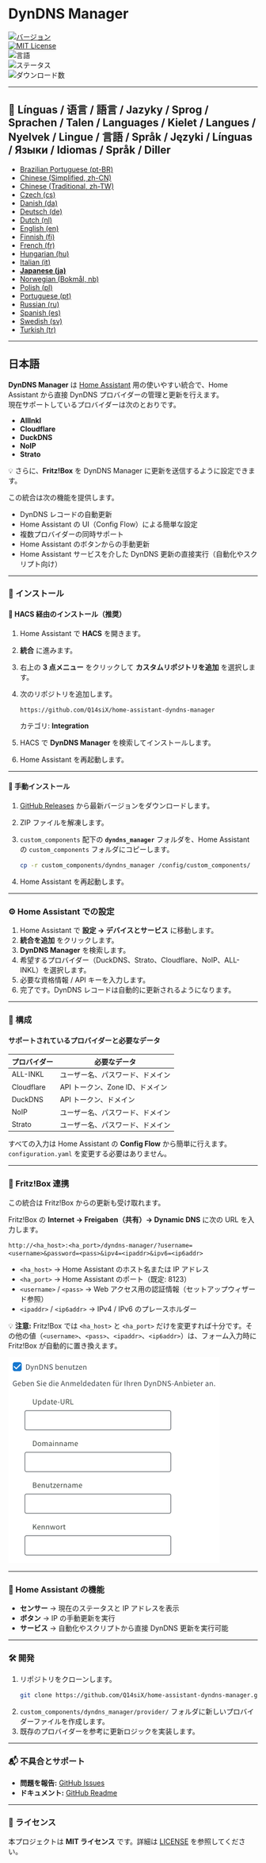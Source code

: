 # DynDNS Manager

[![バージョン](https://img.shields.io/github/v/release/Q14siX/home-assistant-dyndns-manager)](https://github.com/Q14siX/home-assistant-dyndns-manager/releases)  
[![MIT License](https://img.shields.io/badge/License-MIT-green.svg)](LICENSE)  
![言語](https://img.shields.io/badge/languages-20-blue.svg)  
![ステータス](https://img.shields.io/badge/status-stable-brightgreen.svg)  
![ダウンロード数](https://img.shields.io/github/downloads/Q14siX/home-assistant-dyndns-manager/total)

---

## 📌 Línguas / 语言 / 語言 / Jazyky / Sprog / Sprachen / Talen / Languages / Kielet / Langues / Nyelvek / Lingue / 言語 / Språk / Języki / Línguas / Языки / Idiomas / Språk / Diller
- [Brazilian Portuguese (pt-BR)](https://github.com/Q14siX/home-assistant-dyndns-manager/blob/main/README/README_PT-BR.md#portugues-brasileiro)
- [Chinese (Simplified, zh-CN)](https://github.com/Q14siX/home-assistant-dyndns-manager/blob/main/README/README_ZH-CN.md#简体中文)
- [Chinese (Traditional, zh-TW)](https://github.com/Q14siX/home-assistant-dyndns-manager/blob/main/README/README_ZH-TW.md#繁體中文)
- [Czech (cs)](https://github.com/Q14siX/home-assistant-dyndns-manager/blob/main/README/README_CS.md#czech)
- [Danish (da)](https://github.com/Q14siX/home-assistant-dyndns-manager/blob/main/README/README_DA.md#dansk)
- [Deutsch (de)](https://github.com/Q14siX/home-assistant-dyndns-manager/blob/main/README/README_DE.md#deutsch)
- [Dutch (nl)](https://github.com/Q14siX/home-assistant-dyndns-manager/blob/main/README/README_NL.md#dutch)
- [English (en)](https://github.com/Q14siX/home-assistant-dyndns-manager/blob/main/README/README_EN.md#english)
- [Finnish (fi)](https://github.com/Q14siX/home-assistant-dyndns-manager/blob/main/README/README_FI.md#suomi)
- [French (fr)](https://github.com/Q14siX/home-assistant-dyndns-manager/blob/main/README/README_FR.md#français)
- [Hungarian (hu)](https://github.com/Q14siX/home-assistant-dyndns-manager/blob/main/README/README_HU.md#magyar)
- [Italian (it)](https://github.com/Q14siX/home-assistant-dyndns-manager/blob/main/README/README_IT.md#italiano)
- [**Japanese (ja)**](https://github.com/Q14siX/home-assistant-dyndns-manager/blob/main/README/README_JA.md#日本語)
- [Norwegian (Bokmål, nb)](https://github.com/Q14siX/home-assistant-dyndns-manager/blob/main/README/README_NB.md#norsk)
- [Polish (pl)](https://github.com/Q14siX/home-assistant-dyndns-manager/blob/main/README/README_PL.md#polski)
- [Portuguese (pt)](https://github.com/Q14siX/home-assistant-dyndns-manager/blob/main/README/README_PT.md#português)
- [Russian (ru)](https://github.com/Q14siX/home-assistant-dyndns-manager/blob/main/README/README_RU.md#pусский)
- [Spanish (es)](https://github.com/Q14siX/home-assistant-dyndns-manager/blob/main/README/README_ES.md#español)
- [Swedish (sv)](https://github.com/Q14siX/home-assistant-dyndns-manager/blob/main/README/README_SV.md#svenska)
- [Turkish (tr)](https://github.com/Q14siX/home-assistant-dyndns-manager/blob/main/README/README_TR.md#türkçe)

---

## 日本語

**DynDNS Manager** は [Home Assistant](https://www.home-assistant.io/) 用の使いやすい統合で、Home Assistant から直接 DynDNS プロバイダーの管理と更新を行えます。  
現在サポートしているプロバイダーは次のとおりです。

- **AllInkl**
- **Cloudflare**
- **DuckDNS**
- **NoIP**
- **Strato**

💡 さらに、**Fritz!Box** を DynDNS Manager に更新を送信するように設定できます。

この統合は次の機能を提供します。
- DynDNS レコードの自動更新
- Home Assistant の UI（Config Flow）による簡単な設定
- 複数プロバイダーの同時サポート
- Home Assistant のボタンからの手動更新
- Home Assistant サービスを介した DynDNS 更新の直接実行（自動化やスクリプト向け）

---

### 🚀 インストール

#### 🔹 HACS 経由のインストール（推奨）

1. Home Assistant で **HACS** を開きます。
2. **統合** に進みます。
3. 右上の **3 点メニュー** をクリックして **カスタムリポジトリを追加** を選択します。
4. 次のリポジトリを追加します。

   ```
   https://github.com/Q14siX/home-assistant-dyndns-manager
   ```

   カテゴリ: **Integration**

5. HACS で **DynDNS Manager** を検索してインストールします。
6. Home Assistant を再起動します。

---

#### 🔹 手動インストール

1. [GitHub Releases](https://github.com/Q14siX/home-assistant-dyndns-manager/releases) から最新バージョンをダウンロードします。
2. ZIP ファイルを解凍します。
3. `custom_components` 配下の **`dyndns_manager`** フォルダを、Home Assistant の `custom_components` フォルダにコピーします。

   ```bash
   cp -r custom_components/dyndns_manager /config/custom_components/
   ```

4. Home Assistant を再起動します。

---

### ⚙️ Home Assistant での設定

1. Home Assistant で **設定 → デバイスとサービス** に移動します。
2. **統合を追加** をクリックします。
3. **DynDNS Manager** を検索します。
4. 希望するプロバイダー（DuckDNS、Strato、Cloudflare、NoIP、ALL-INKL）を選択します。
5. 必要な資格情報 / API キーを入力します。
6. 完了です。DynDNS レコードは自動的に更新されるようになります。

---

### 📄 構成

#### サポートされているプロバイダーと必要なデータ

| プロバイダー | 必要なデータ |
|--------------|--------------|
| ALL-INKL     | ユーザー名、パスワード、ドメイン |
| Cloudflare   | API トークン、Zone ID、ドメイン |
| DuckDNS      | API トークン、ドメイン |
| NoIP         | ユーザー名、パスワード、ドメイン |
| Strato       | ユーザー名、パスワード、ドメイン |

すべての入力は Home Assistant の **Config Flow** から簡単に行えます。`configuration.yaml` を変更する必要はありません。

---

### 📡 Fritz!Box 連携

この統合は Fritz!Box からの更新も受け取れます。

Fritz!Box の **Internet → Freigaben（共有）→ Dynamic DNS** に次の URL を入力します。

```
http://<ha_host>:<ha_port>/dyndns-manager/?username=<username>&password=<pass>&ipv4=<ipaddr>&ipv6=<ip6addr>
```

- `<ha_host>` → Home Assistant のホスト名または IP アドレス
- `<ha_port>` → Home Assistant のポート（既定: 8123）
- `<username>` / `<pass>` → Web アクセス用の認証情報（セットアップウィザード参照）
- `<ipaddr>` / `<ip6addr>` → IPv4 / IPv6 のプレースホルダー

💡 **注意:** Fritz!Box では `<ha_host>` と `<ha_port>` だけを変更すれば十分です。その他の値（`<username>`、`<pass>`、`<ipaddr>`、`<ip6addr>`）は、フォーム入力時に Fritz!Box が自動的に置き換えます。

![FRITZ!BOX 入力フォーム](https://raw.githubusercontent.com/Q14siX/home-assistant-dyndns-manager/master/images/FRITZ!Box.png)

---

### 🔘 Home Assistant の機能

- **センサー** → 現在のステータスと IP アドレスを表示
- **ボタン** → IP の手動更新を実行
- **サービス** → 自動化やスクリプトから直接 DynDNS 更新を実行可能

---

### 🛠 開発

1. リポジトリをクローンします。
   ```bash
   git clone https://github.com/Q14siX/home-assistant-dyndns-manager.git
   ```
2. `custom_components/dyndns_manager/provider/` フォルダに新しいプロバイダーファイルを作成します。
3. 既存のプロバイダーを参考に更新ロジックを実装します。

---

### 📬 不具合とサポート

- **問題を報告:** [GitHub Issues](https://github.com/Q14siX/home-assistant-dyndns-manager/issues)  
- **ドキュメント:** [GitHub Readme](https://github.com/Q14siX/home-assistant-dyndns-manager)

---

### 📜 ライセンス

本プロジェクトは **MIT ライセンス** です。詳細は [LICENSE](https://github.com/Q14siX/home-assistant-dyndns-manager/blob/main/LICENSE) を参照してください。
